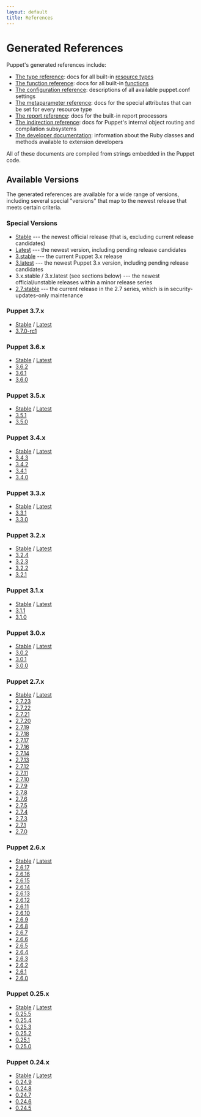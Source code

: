```yaml
---
layout: default
title: References
---
```


# Generated References

Puppet's generated references include:

* [The type reference](./latest/type.html): docs for all built-in [resource types](/puppet/latest/reference/lang_resources.html)
* [The function reference](./latest/function.html): docs for all built-in [functions](/puppet/latest/reference/lang_functions.html)
* [The configuration reference](./latest/configuration.html): descriptions of all available puppet.conf settings
* [The metaparameter reference](./latest/metaparameter.html): docs for the special attributes that can be set for every resource type
* [The report reference](./latest/report.html): docs for the built-in report processors
* [The indirection reference](./latest/indirection.html): docs for Puppet's internal object routing and compilation subsystems
* [The developer documentation](./latest/developer): information about the Ruby classes and methods available to extension developers

All of these documents are compiled from strings embedded in the Puppet code.

Available Versions
------------------

The generated references are available for a wide range of versions, including several special "versions" that map to the newest release that meets certain criteria.

### Special Versions

* [Stable](./stable/) --- the newest official release (that is, excluding current release candidates)
* [Latest](./latest/) --- the newest version, including pending release candidates
* [3.stable](./3.stable/) --- the current Puppet 3.x release
* [3.latest](./3.latest) --- the newest Puppet 3.x version, including pending release candidates
* 3.x.stable / 3.x.latest (see sections below) --- the newest official/unstable releases within a minor release series
* [2.7.stable](./2.7.stable/) --- the current release in the 2.7 series, which is in security-updates-only maintenance

### Puppet 3.7.x

* [Stable](./3.7.stable/) / [Latest](./3.7.latest/)
* [3.7.0-rc1](./3.7.0-rc1)

### Puppet 3.6.x

* [Stable](./3.6.stable/) / [Latest](./3.6.latest/)
* [3.6.2](./3.6.2)
* [3.6.1](./3.6.1)
* [3.6.0](./3.6.0)

### Puppet 3.5.x

* [Stable](./3.5.stable/) / [Latest](./3.5.latest/)
* [3.5.1](./3.5.1)
* [3.5.0](./3.5.0/)

### Puppet 3.4.x

* [Stable](./3.4.stable/) / [Latest](./3.4.latest/)
* [3.4.3](./3.4.3/)
* [3.4.2](./3.4.2/)
* [3.4.1](./3.4.1/)
* [3.4.0](./3.4.0/)

### Puppet 3.3.x

* [Stable](./3.3.stable/) / [Latest](./3.3.latest/)
* [3.3.1](./3.3.1)
* [3.3.0](./3.3.0/)

### Puppet 3.2.x

* [Stable](./3.2.stable/) / [Latest](./3.2.latest/)
* [3.2.4](./3.2.4/)
* [3.2.3](./3.2.3/)
* [3.2.2](./3.2.2/)
* [3.2.1](./3.2.1/)

### Puppet 3.1.x

* [Stable](./3.1.stable/) / [Latest](./3.1.latest/)
* [3.1.1](./3.1.1/)
* [3.1.0](./3.1.0/)

### Puppet 3.0.x

* [Stable](./3.0.stable/) / [Latest](./3.0.latest/)
* [3.0.2](./3.0.2/)
* [3.0.1](./3.0.1/)
* [3.0.0](./3.0.0/)

### Puppet 2.7.x

* [Stable](./2.7.stable/) / [Latest](./2.7.latest/)
* [2.7.23](./2.7.23/)
* [2.7.22](./2.7.22/)
* [2.7.21](./2.7.21/)
* [2.7.20](./2.7.20/)
* [2.7.19](./2.7.19/)
* [2.7.18](./2.7.18/)
* [2.7.17](./2.7.17/)
* [2.7.16](./2.7.16/)
* [2.7.14](./2.7.14/)
* [2.7.13](./2.7.13/)
* [2.7.12](./2.7.12/)
* [2.7.11](./2.7.11/)
* [2.7.10](./2.7.10/)
* [2.7.9](./2.7.9/)
* [2.7.8](./2.7.8/)
* [2.7.6](./2.7.6/)
* [2.7.5](./2.7.5/)
* [2.7.4](./2.7.4/)
* [2.7.3](./2.7.3/)
* [2.7.1](./2.7.1/)
* [2.7.0](./2.7.0/)

### Puppet 2.6.x

* [Stable](./2.6.stable/) / [Latest](./2.6.latest/)
* [2.6.17](./2.6.17/)
* [2.6.16](./2.6.16/)
* [2.6.15](./2.6.15/)
* [2.6.14](./2.6.14/)
* [2.6.13](./2.6.13/)
* [2.6.12](./2.6.12/)
* [2.6.11](./2.6.11/)
* [2.6.10](./2.6.10/)
* [2.6.9](./2.6.9/)
* [2.6.8](./2.6.8/)
* [2.6.7](./2.6.7/)
* [2.6.6](./2.6.6/)
* [2.6.5](./2.6.5/)
* [2.6.4](./2.6.4/)
* [2.6.3](./2.6.3/)
* [2.6.2](./2.6.2/)
* [2.6.1](./2.6.1/)
* [2.6.0](./2.6.0/)

### Puppet 0.25.x

* [Stable](./0.25.stable/) / [Latest](./0.25.latest/)
* [0.25.5](./0.25.5/)
* [0.25.4](./0.25.4/)
* [0.25.3](./0.25.3/)
* [0.25.2](./0.25.2/)
* [0.25.1](./0.25.1/)
* [0.25.0](./0.25.0/)

### Puppet 0.24.x

* [Stable](./0.24.stable/) / [Latest](./0.24.latest/)
* [0.24.9](./0.24.9/)
* [0.24.8](./0.24.8/)
* [0.24.7](./0.24.7/)
* [0.24.6](./0.24.6/)
* [0.24.5](./0.24.5/)
